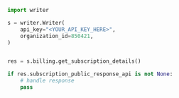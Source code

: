 <!-- Start SDK Example Usage [usage] -->
```python
import writer

s = writer.Writer(
    api_key="<YOUR_API_KEY_HERE>",
    organization_id=850421,
)


res = s.billing.get_subscription_details()

if res.subscription_public_response_api is not None:
    # handle response
    pass
```
<!-- End SDK Example Usage [usage] -->
